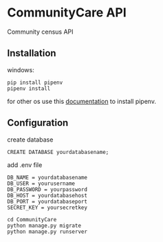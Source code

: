 # CommunityCare API
Community census API


## Installation
windows:
```
pip install pipenv
pipenv install
```
<p>for other os use this <a href="https://pypi.org/project/pipenv/#installation">documentation</a> to install pipenv. </p>

## Configuration
create database
```
CREATE DATABASE yourdatabasename;
```
add .env file
```
DB_NAME = yourdatabasename
DB_USER = yourusername
DB_PASSWORD = yourpassword
DB_HOST = yourdatabasehost
DB_PORT = yourdatabaseport
SECRET_KEY = yoursecretkey
```
```
cd CommunityCare
python manage.py migrate
python manage.py runserver
```

